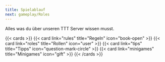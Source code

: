 ```yaml
---
title: Spielablauf
next: gameplay/Roles
---
```


Alles was du über unseren TTT Server wissen musst.

{{< cards >}}
{{< card link="rules" title="Regeln" icon="book-open" >}}
{{< card link="roles" title="Rollen" icon="user" >}}
{{< card link="tips" title="Tipps" icon="question-mark-circle" >}}
{{< card link="minigames" title="Minigames" icon="gift" >}}
{{< /cards >}}
